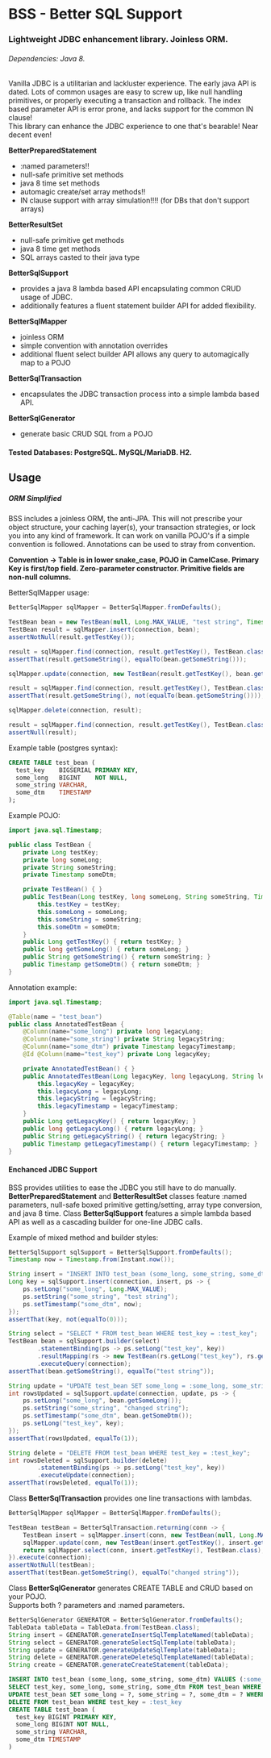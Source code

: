 # BSS - Better SQL Support
### Lightweight JDBC enhancement library. Joinless ORM.
###### Dependencies: Java 8.
Vanilla JDBC is a utilitarian and lackluster experience.
The early java API is dated.
Lots of common usages are easy to screw up, like null handling primitives, or properly executing a transaction and rollback.
The index based parameter API is error prone, and lacks support for the common IN clause!<br>
This library can enhance the JDBC experience to one that's bearable! Near decent even!

**BetterPreparedStatement**
 * :named parameters!!
 * null-safe primitive set methods
 * java 8 time set methods
 * automagic create/set array methods!!
 * IN clause support with array simulation!!!! (for DBs that don't support arrays)

**BetterResultSet**
 * null-safe primitive get methods
 * java 8 time get methods
 * SQL arrays casted to their java type

**BetterSqlSupport**
 * provides a java 8 lambda based API encapsulating common CRUD usage of JDBC.
 * additionally features a fluent statement builder API for added flexibility.

**BetterSqlMapper**
 * joinless ORM
 * simple convention with annotation overrides
 * additional fluent select builder API allows any query to automagically map to a POJO

**BetterSqlTransaction**
 * encapsulates the JDBC transaction process into a simple lambda based API.

**BetterSqlGenerator**
 * generate basic CRUD SQL from a POJO

#### Tested Databases: PostgreSQL. MySQL/MariaDB. H2.
## Usage
##### ORM Simplified
BSS includes a joinless ORM, the anti-JPA. This will not prescribe your object structure, your caching layer(s), your transaction strategies, or lock you into any kind of framework. It can work on vanilla POJO's if a simple convention is followed. Annotations can be used to stray from convention.

**Convention -> Table is in lower snake_case, POJO in CamelCase. Primary Key is first/top field. Zero-parameter constructor. Primitive fields are non-null columns.**

BetterSqlMapper usage:
``` java
BetterSqlMapper sqlMapper = BetterSqlMapper.fromDefaults();

TestBean bean = new TestBean(null, Long.MAX_VALUE, "test string", Timestamp.from(Instant.now()));
TestBean result = sqlMapper.insert(connection, bean);
assertNotNull(result.getTestKey());

result = sqlMapper.find(connection, result.getTestKey(), TestBean.class);
assertThat(result.getSomeString(), equalTo(bean.getSomeString()));

sqlMapper.update(connection, new TestBean(result.getTestKey(), bean.getSomeLong(), "changed string", bean.getSomeDtm()));

result = sqlMapper.find(connection, result.getTestKey(), TestBean.class);
assertThat(result.getSomeString(), not(equalTo(bean.getSomeString())));

sqlMapper.delete(connection, result);

result = sqlMapper.find(connection, result.getTestKey(), TestBean.class);
assertNull(result);
```
Example table (postgres syntax):
``` sql
CREATE TABLE test_bean (
  test_key    BIGSERIAL PRIMARY KEY,
  some_long   BIGINT    NOT NULL,
  some_string VARCHAR,
  some_dtm    TIMESTAMP
);
```
Example POJO:
``` java
import java.sql.Timestamp;

public class TestBean {
    private Long testKey;
    private long someLong;
    private String someString;
    private Timestamp someDtm;

    private TestBean() { }
    public TestBean(Long testKey, long someLong, String someString, Timestamp someDtm) {
        this.testKey = testKey;
        this.someLong = someLong;
        this.someString = someString;
        this.someDtm = someDtm;
    }
    public Long getTestKey() { return testKey; }
    public long getSomeLong() { return someLong; }
    public String getSomeString() { return someString; }
    public Timestamp getSomeDtm() { return someDtm; }
}
```
Annotation example:
``` java
import java.sql.Timestamp;

@Table(name = "test_bean")
public class AnnotatedTestBean {
    @Column(name="some_long") private long legacyLong;
    @Column(name="some_string") private String legacyString;
    @Column(name="some_dtm") private Timestamp legacyTimestamp;
    @Id @Column(name="test_key") private Long legacyKey;

    private AnnotatedTestBean() { }
    public AnnotatedTestBean(Long legacyKey, long legacyLong, String legacyString, Timestamp legacyTimestamp) {
        this.legacyKey = legacyKey;
        this.legacyLong = legacyLong;
        this.legacyString = legacyString;
        this.legacyTimestamp = legacyTimestamp;
    }
    public Long getLegacyKey() { return legacyKey; }
    public long getLegacyLong() { return legacyLong; }
    public String getLegacyString() { return legacyString; }
    public Timestamp getLegacyTimestamp() { return legacyTimestamp; }
}
```
#### Enchanced JDBC Support
BSS provides utilities to ease the JDBC you still have to do manually.
**BetterPreparedStatement** and **BetterResultSet** classes feature :named parameters, null-safe boxed primitive getting/setting, array type conversion, and java 8 time.
Class **BetterSqlSupport** features a simple lambda based API as well as a cascading builder for one-line JDBC calls.

Example of mixed method and builder styles:
``` java
BetterSqlSupport sqlSupport = BetterSqlSupport.fromDefaults();
Timestamp now = Timestamp.from(Instant.now());

String insert = "INSERT INTO test_bean (some_long, some_string, some_dtm) VALUES (:some_long, :some_string, :some_dtm)";
Long key = sqlSupport.insert(connection, insert, ps -> {
    ps.setLong("some_long", Long.MAX_VALUE);
    ps.setString("some_string", "test string");
    ps.setTimestamp("some_dtm", now);
});
assertThat(key, not(equalTo(0)));

String select = "SELECT * FROM test_bean WHERE test_key = :test_key";
TestBean bean = sqlSupport.builder(select)
        .statementBinding(ps -> ps.setLong("test_key", key))
        .resultMapping(rs -> new TestBean(rs.getLong("test_key"), rs.getLong("some_long"), rs.getString("some_string"), rs.getTimestamp("some_dtm")))
        .executeQuery(connection);
assertThat(bean.getSomeString(), equalTo("test string"));

String update = "UPDATE test_bean SET some_long = :some_long, some_string = :some_string, some_dtm = :some_dtm WHERE test_key = :test_key";
int rowsUpdated = sqlSupport.update(connection, update, ps -> {
    ps.setLong("some_long", bean.getSomeLong());
    ps.setString("some_string", "changed string");
    ps.setTimestamp("some_dtm", bean.getSomeDtm());
    ps.setLong("test_key", key);
});
assertThat(rowsUpdated, equalTo(1));

String delete = "DELETE FROM test_bean WHERE test_key = :test_key";
int rowsDeleted = sqlSupport.builder(delete)
        .statementBinding(ps -> ps.setLong("test_key", key))
        .executeUpdate(connection);
assertThat(rowsDeleted, equalTo(1));
```


Class **BetterSqlTransaction** provides one line transactions with lambdas.
``` java
BetterSqlMapper sqlMapper = BetterSqlMapper.fromDefaults();

TestBean testBean = BetterSqlTransaction.returning(conn -> {
    TestBean insert = sqlMapper.insert(conn, new TestBean(null, Long.MAX_VALUE, "test string", Timestamp.from(Instant.now())));
    sqlMapper.update(conn, new TestBean(insert.getTestKey(), insert.getSomeLong(), "changed string", insert.getSomeDtm()));
    return sqlMapper.select(conn, insert.getTestKey(), TestBean.class);
}).execute(connection);
assertNotNull(testBean);
assertThat(testBean.getSomeString(), equalTo("changed string"));
```

Class **BetterSqlGenerator** generates CREATE TABLE and CRUD based on your POJO.<br/>
Supports both ? parameters and :named parameters.
``` java
BetterSqlGenerator GENERATOR = BetterSqlGenerator.fromDefaults();
TableData tableData = TableData.from(TestBean.class);
String insert = GENERATOR.generateInsertSqlTemplateNamed(tableData);
String select = GENERATOR.generateSelectSqlTemplate(tableData);
String update = GENERATOR.generateUpdateSqlTemplate(tableData);
String delete = GENERATOR.generateDeleteSqlTemplateNamed(tableData);
String create = GENERATOR.generateCreateStatement(tableData);
```
``` sql
INSERT INTO test_bean (some_long, some_string, some_dtm) VALUES (:some_long, :some_string, :some_dtm)
SELECT test_key, some_long, some_string, some_dtm FROM test_bean WHERE test_key = ?
UPDATE test_bean SET some_long = ?, some_string = ?, some_dtm = ? WHERE test_key = ?
DELETE FROM test_bean WHERE test_key = :test_key
CREATE TABLE test_bean (
  test_key BIGINT PRIMARY KEY,
  some_long BIGINT NOT NULL,
  some_string VARCHAR,
  some_dtm TIMESTAMP
)
```
